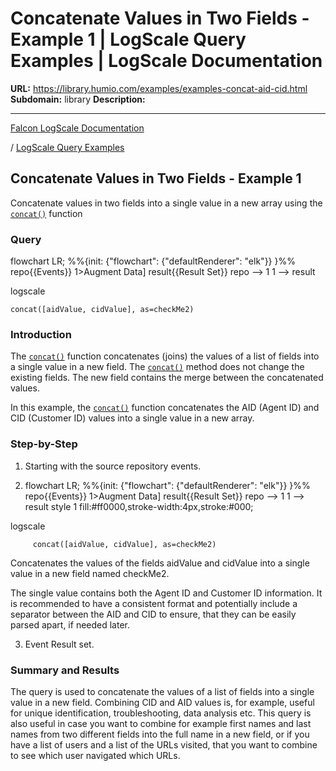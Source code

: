 # Concatenate Values in Two Fields - Example 1 | LogScale Query Examples | LogScale Documentation

**URL:** https://library.humio.com/examples/examples-concat-aid-cid.html
**Subdomain:** library
**Description:** 

---

[Falcon LogScale Documentation](https://library.humio.com)

/ [LogScale Query Examples](examples.html)

## Concatenate Values in Two Fields - Example 1

Concatenate values in two fields into a single value in a new array using the [`concat()`](https://library.humio.com/data-analysis/functions-concat.html) function 

### Query

flowchart LR; %%{init: {"flowchart": {"defaultRenderer": "elk"}} }%% repo{{Events}} 1>Augment Data] result{{Result Set}} repo --> 1 1 --> result

logscale
    
    
    concat([aidValue, cidValue], as=checkMe2)

### Introduction

The [`concat()`](https://library.humio.com/data-analysis/functions-concat.html) function concatenates (joins) the values of a list of fields into a single value in a new field. The [`concat()`](https://library.humio.com/data-analysis/functions-concat.html) method does not change the existing fields. The new field contains the merge between the concatenated values. 

In this example, the [`concat()`](https://library.humio.com/data-analysis/functions-concat.html) function concatenates the AID (Agent ID) and CID (Customer ID) values into a single value in a new array. 

### Step-by-Step

  1. Starting with the source repository events.

  2. flowchart LR; %%{init: {"flowchart": {"defaultRenderer": "elk"}} }%% repo{{Events}} 1>Augment Data] result{{Result Set}} repo --> 1 1 --> result style 1 fill:#ff0000,stroke-width:4px,stroke:#000;

logscale
         
         concat([aidValue, cidValue], as=checkMe2)

Concatenates the values of the fields aidValue and cidValue into a single value in a new field named checkMe2. 

The single value contains both the Agent ID and Customer ID information. It is recommended to have a consistent format and potentially include a separator between the AID and CID to ensure, that they can be easily parsed apart, if needed later. 

  3. Event Result set.




### Summary and Results

The query is used to concatenate the values of a list of fields into a single value in a new field. Combining CID and AID values is, for example, useful for unique identification, troubleshooting, data analysis etc. This query is also useful in case you want to combine for example first names and last names from two different fields into the full name in a new field, or if you have a list of users and a list of the URLs visited, that you want to combine to see which user navigated which URLs.
